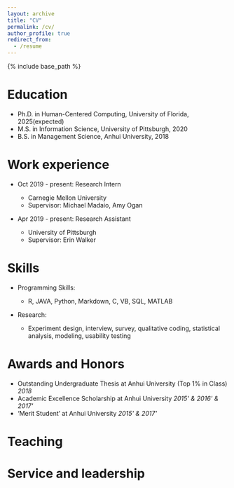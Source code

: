 ```yaml
---
layout: archive
title: "CV"
permalink: /cv/
author_profile: true
redirect_from:
  - /resume
---
```

<script src="https://www.w3counter.com/tracker.js?id=129746"></script>
{% include base_path %}

Education
======
* Ph.D. in Human-Centered Computing, University of Florida, 2025(expected)
* M.S. in Information Science, University of Pittsburgh, 2020
* B.S. in Management Science, Anhui University, 2018

Work experience
======
* Oct 2019 - present: Research Intern
  * Carnegie Mellon University
  * Supervisor: Michael Madaio, Amy Ogan

* Apr 2019 - present: Research Assistant
  * University of Pittsburgh
  * Supervisor: Erin Walker
  
Skills
======
* Programming Skills: 
  * R, JAVA, Python, Markdown, C, VB, SQL, MATLAB 

* Research: 
  * Experiment design, interview, survey, qualitative coding, statistical analysis, modeling, usability testing
  
Awards and Honors
======
* Outstanding Undergraduate Thesis at Anhui University (Top 1% in Class) *2018* 
* Academic Excellence Scholarship at Anhui University *2015' & 2016' & 2017'* 
* ‘Merit Student’ at Anhui University *2015' & 2017'* 
  
Teaching
======
  
Service and leadership
======


